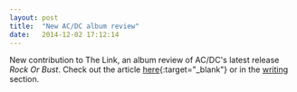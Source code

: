 ```yaml
---
layout: post
title:  "New AC/DC album review"
date:   2014-12-02 17:12:14
---
```


New contribution to The Link, an album review of AC/DC's latest release _Rock Or Bust_.
Check out the article [here](http://thelinknewspaper.ca/blogs/entry/6488){:target="_blank"} or in the [writing](http://www.noahdayan.com/writings) section.

